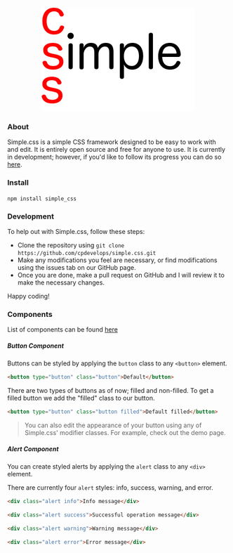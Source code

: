 <p align="center">
  <a href="http://cpdev.me/simple.css/">
    <img src="logo.png" alt="simple.css Logo" />
  </a>
</p>

### About
Simple.css is a simple CSS framework designed to be easy to work with and edit. It is entirely open source and free for anyone to use. It is currently in development; however, if you'd like to follow its progress you can do so [here](http://cpdev.me/simple.css/).

### Install

```npm install simple_css```

### Development
To help out with Simple.css, follow these steps:

- Clone the repository using `git clone https://github.com/cpdevelops/simple.css.git`
- Make any modifications you feel are necessary, or find modifications using the issues tab on our GitHub page.
- Once you are done, make a pull request on GitHub and I will review it to make the necessary changes.

Happy coding!

### Components
List of components can be found [here](https://github.com/cpdevelops/simple.css/tree/master/src/components)

##### Button Component
Buttons can be styled by applying the `button` class to any `<button>` element.

```html
<button type="button" class="button">Default</button>
```

There are two types of buttons as of now; filled and non-filled. To get a filled button we add the "filled" class to our button.

```html
<button type="button" class="button filled">Default filled</button>
```

> You can also edit the appearance of your button using any of Simple.css' modifier classes. For example, check out the demo page.

##### Alert Component
You can create styled alerts by applying the `alert` class to any `<div>` element.

There are currently four `alert` styles: info, success, warning, and error.

```html
<div class="alert info">Info message</div>
```
```html
<div class="alert success">Successful operation message</div>
```
```html
<div class="alert warning">Warning message</div>
```
```html
<div class="alert error">Error message</div>
```

